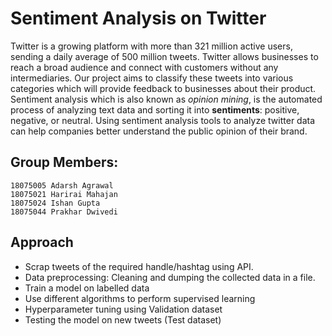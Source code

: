 # Sentiment Analysis on Twitter

Twitter is a growing platform with more than 321 million active users, sending a daily average of 500 million tweets. Twitter allows businesses to reach a broad audience and connect with customers without any intermediaries. Our project aims to classify these tweets into various categories which will provide feedback to businesses about their product. Sentiment analysis which is also known as _opinion mining_, is the automated process of analyzing text data and sorting it into **sentiments**: positive, negative, or neutral. Using sentiment analysis tools to analyze twitter data can help companies better understand the public opinion of their brand.

## Group Members:
    18075005 Adarsh Agrawal  
    18075021 Harirai Mahajan  
    18075024 Ishan Gupta  
    18075044 Prakhar Dwivedi  
    
## Approach 
- Scrap tweets of the required handle/hashtag using API.
- Data preprocessing: Cleaning and dumping the collected data in a file.
- Train a model on labelled data
- Use different algorithms to perform supervised learning
- Hyperparameter tuning using Validation dataset
- Testing the model on new tweets (Test dataset)
